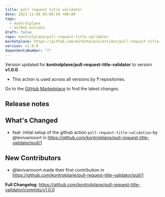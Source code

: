 ```yaml
---
title: pull request title validator
date: 2023-11-09 03:06:54 +00:00
tags:
  - kontrolplane
  - GitHub Actions
draft: false
repo: kontrolplane/pull-request-title-validator
marketplace: https://github.com/marketplace/actions/pull-request-title-validator
version: v1.0.0
dependentsNumber: "?"
---
```



Version updated for **kontrolplane/pull-request-title-validator** to version **v1.0.0**.
- This action is used across all versions by **?** repositories.

Go to the [GitHub Marketplace](https://github.com/marketplace/actions/pull-request-title-validator) to find the latest changes.

## Release notes

## What's Changed
* feat: initial setup of the github action `pull-request-title-validation` by @levivannoort in https://github.com/kontrolplane/pull-request-title-validator/pull/1

## New Contributors
* @levivannoort made their first contribution in https://github.com/kontrolplane/pull-request-title-validator/pull/1

**Full Changelog**: https://github.com/kontrolplane/pull-request-title-validator/commits/v1.0.0
